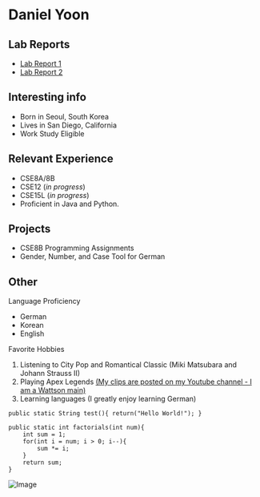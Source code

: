 # Daniel Yoon

## Lab Reports
- [Lab Report 1](https://dodecadonk.github.io/cse15l-lab-reports/lab-report-1-week-0.html)
- [Lab Report 2](https://dodecadonk.github.io/cse15l-lab-reports/lab-report-2-week-1.html)

## Interesting info
- Born in Seoul, South Korea
- Lives in San Diego, California 
- Work Study Eligible

## Relevant Experience

- CSE8A/8B
- CSE12 (*in progress*)
- CSE15L (*in progress*)
- Proficient in Java and Python.

## Projects 

- CSE8B Programming Assignments 
- Gender, Number, and Case Tool for German

## Other
Language Proficiency
- German
- Korean
- English

Favorite Hobbies 
1. Listening to City Pop and Romantical Classic (Miki Matsubara and Johann Strauss II)
2. Playing Apex Legends [(My clips are posted on my Youtube channel - I am a Wattson main)](https://www.youtube.com/channel/UCM4uf25e0-sVHMLxFq6bQgA)
3. Learning languages (I greatly enjoy learning German)

`public static String test(){
  return("Hello World!");
}`

```
public static int factorials(int num){
    int sum = 1;
    for(int i = num; i > 0; i--){
        sum *= i;
    }
    return sum;
}
```





![Image](https://media.discordapp.net/attachments/558816021444558869/1019863677895200798/unknown.png)
